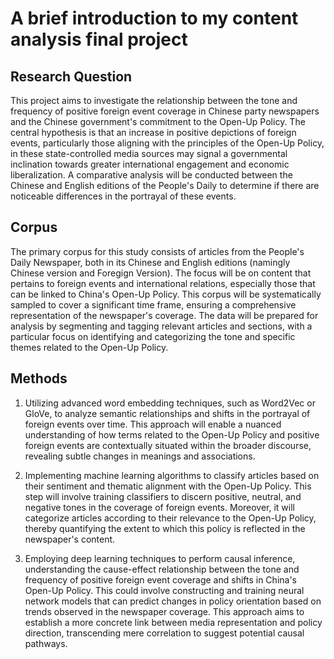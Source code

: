 # A brief introduction to my content analysis final project


## Research Question
This project aims to investigate the relationship between the tone and frequency of positive foreign event coverage in Chinese party newspapers and the Chinese government's commitment to the Open-Up Policy. The central hypothesis is that an increase in positive depictions of foreign events, particularly those aligning with the principles of the Open-Up Policy, in these state-controlled media sources may signal a governmental inclination towards greater international engagement and economic liberalization. A comparative analysis will be conducted between the Chinese and English editions of the People's Daily to determine if there are noticeable differences in the portrayal of these events.

## Corpus
The primary corpus for this study consists of articles from the People's Daily Newspaper, both in its Chinese and English editions (namingly Chinese version and Foregign Version). The focus will be on content that pertains to foreign events and international relations, especially those that can be linked to China's Open-Up Policy. This corpus will be systematically sampled to cover a significant time frame, ensuring a comprehensive representation of the newspaper's coverage. The data will be prepared for analysis by segmenting and tagging relevant articles and sections, with a particular focus on identifying and categorizing the tone and specific themes related to the Open-Up Policy.

## Methods
1. Utilizing advanced word embedding techniques, such as Word2Vec or GloVe, to analyze semantic relationships and shifts in the portrayal of foreign events over time. This approach will enable a nuanced understanding of how terms related to the Open-Up Policy and positive foreign events are contextually situated within the broader discourse, revealing subtle changes in meanings and associations.

2. Implementing machine learning algorithms to classify articles based on their sentiment and thematic alignment with the Open-Up Policy. This step will involve training classifiers to discern positive, neutral, and negative tones in the coverage of foreign events. Moreover, it will categorize articles according to their relevance to the Open-Up Policy, thereby quantifying the extent to which this policy is reflected in the newspaper's content.

3. Employing deep learning techniques to perform causal inference, understanding the cause-effect relationship between the tone and frequency of positive foreign event coverage and shifts in China's Open-Up Policy. This could involve constructing and training neural network models that can predict changes in policy orientation based on trends observed in the newspaper coverage. This approach aims to establish a more concrete link between media representation and policy direction, transcending mere correlation to suggest potential causal pathways.
